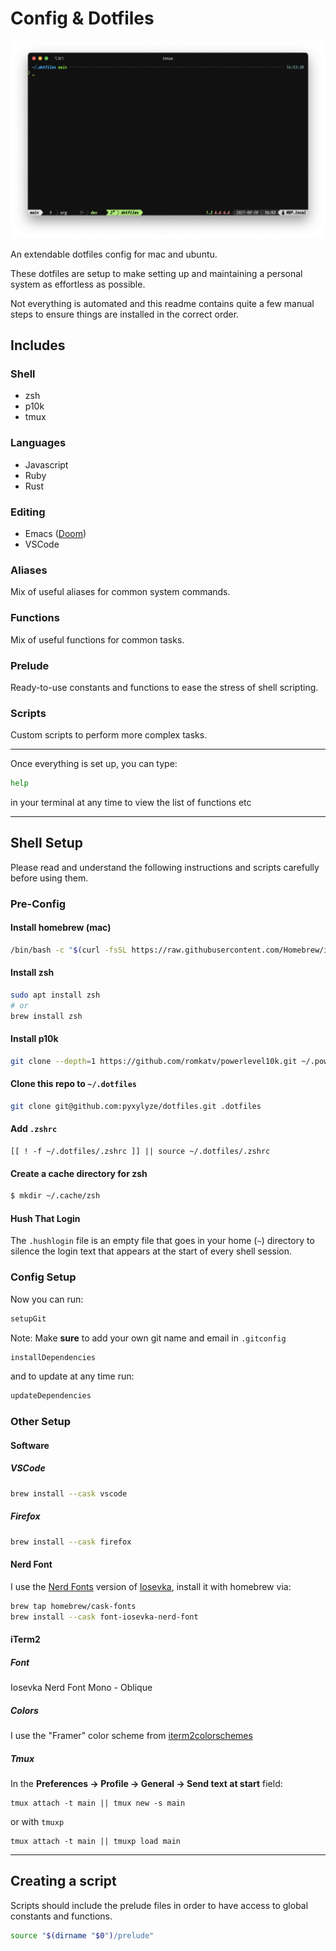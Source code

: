# Config & Dotfiles

![Dotfiles Terminal Example](./screenshots/screenshot.png)

An extendable dotfiles config for mac and ubuntu.

These dotfiles are setup to make setting up and maintaining a personal system as effortless as possible. 

Not everything is automated and this readme contains quite a few manual steps to ensure things are installed in the correct order.

## Includes

### Shell

- zsh
- p10k
- tmux

### Languages

- Javascript
- Ruby
- Rust

### Editing

- Emacs ([Doom](https://github.com/hlissner/doom-emacs))
- VSCode

### Aliases

Mix of useful aliases for common system commands.

### Functions

Mix of useful functions for common tasks.

### Prelude

Ready-to-use constants and functions to ease the stress of shell scripting.


### Scripts

Custom scripts to perform more complex tasks.

---

Once everything is set up, you can type:

```sh
help
```

in your terminal at any time to view the list of functions etc

---

## Shell Setup

Please read and understand the following instructions and scripts carefully before using them.

### Pre-Config

#### Install **homebrew (mac)**

```sh
/bin/bash -c "$(curl -fsSL https://raw.githubusercontent.com/Homebrew/install/HEAD/install.sh)"
```

#### Install **zsh**

```sh
sudo apt install zsh
# or
brew install zsh
```

#### Install **p10k**
```sh
git clone --depth=1 https://github.com/romkatv/powerlevel10k.git ~/.powerlevel10k
```

#### Clone this repo to `~/.dotfiles`

```sh
git clone git@github.com:pyxylyze/dotfiles.git .dotfiles
```

#### Add **`.zshrc`**

```
[[ ! -f ~/.dotfiles/.zshrc ]] || source ~/.dotfiles/.zshrc
```


#### Create a cache directory for **zsh**

```sh
$ mkdir ~/.cache/zsh
```

#### Hush That Login

The `.hushlogin` file is an empty file that goes in your home (`~`) directory to silence the login text that appears at the start of every shell session.

### Config Setup

Now you can run:

```sh
setupGit
```

Note: Make **sure** to add your own git name and email in `.gitconfig`

```sh
installDependencies
```

and to update at any time run:

```sh
updateDependencies
```

### Other Setup

#### Software

##### VSCode

```sh
brew install --cask vscode
```

##### Firefox

```sh
brew install --cask firefox
```

#### Nerd Font

I use the [Nerd Fonts](https://github.com/ryanoasis/nerd-fonts) version of [Iosevka](https://typeof.net/Iosevka/), install it with homebrew via:

```sh
brew tap homebrew/cask-fonts
brew install --cask font-iosevka-nerd-font
```

#### iTerm2

##### Font

Iosevka Nerd Font Mono - Oblique

##### Colors
I use the "Framer" color scheme from [iterm2colorschemes](https://iterm2colorschemes.com/)

##### Tmux
In the **Preferences -> Profile -> General -> Send text at start** field:

```
tmux attach -t main || tmux new -s main
```
or with `tmuxp`
```
tmux attach -t main || tmuxp load main
```

---

## Creating a script

Scripts should include the prelude files in order to have access to global
constants and functions.

```sh
source "$(dirname "$0")/prelude"
```